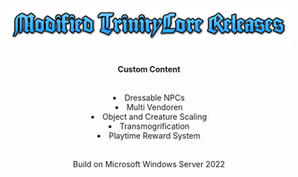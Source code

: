 <div align="center"><img src="Docs/Images/BannerText.png"></img></div>
<br>
<br>
<div align="center"><b>Custom Content</b></div>
<br>
<br>
<div align="center"><li>Dressable NPCs</li></div>
<div align="center"><li>Multi Vendoren</li></div>
<div align="center"><li>Object and Creature Scaling</li></div>
<div align="center"><li>Transmogrification</li></div>
<div align="center"><li>Playtime Reward System</li></div>
<br>
<br>
<div align="center"><l>Build on Microsoft Windows Server 2022</l></div>
